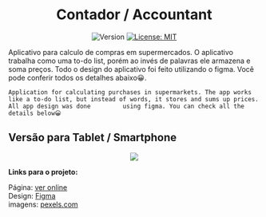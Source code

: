 <div align="center">
  <h1>Contador / Accountant</h1>
  
<p>
  <img alt="Version" src="https://img.shields.io/badge/version-1.1.4-blue.svg?cacheSeconds=2592000" />
  <a href="https://github.com/maykbrito/theme-launchbase/blob/master/LICENSE" target="_blank">
    <img alt="License: MIT" src="https://img.shields.io/github/license/maykbrito/theme-launchbase" />
  </a>
</p>
  
  <div align="left">
   Aplicativo para calculo de compras em supermercados. O aplicativo trabalha como uma to-do list, porém ao invés de palavras ele armazena e soma preços.
    Todo o design do aplicativo foi feito utilizando o figma. Você pode conferir todos os detalhes abaixo😀.
    
    Application for calculating purchases in supermarkets. The app works like a to-do list, but instead of words, it stores and sums up prices. All app design was done         using figma. You can check all the details below😀


  </div border="1">
  <h2 align="left">Versão para Tablet / Smartphone</h2>
  <img src="https://user-images.githubusercontent.com/17308374/170363144-8f9b94bf-31f3-4365-ab7e-39f1746fc99e.png">
  </div>
  
 <strong>Links para o projeto:</strong>

Página: [ver online](https://simpleslidetransition.netlify.app)
<br>
Design: [Figma](https://www.figma.com/file/E4fxChdSTtBGYjDFmgFJNo/Untitled?node-id=0%3A1)
<br>
imagens: [pexels.com](https://www.pexels.com/pt-br/procurar/city/)
